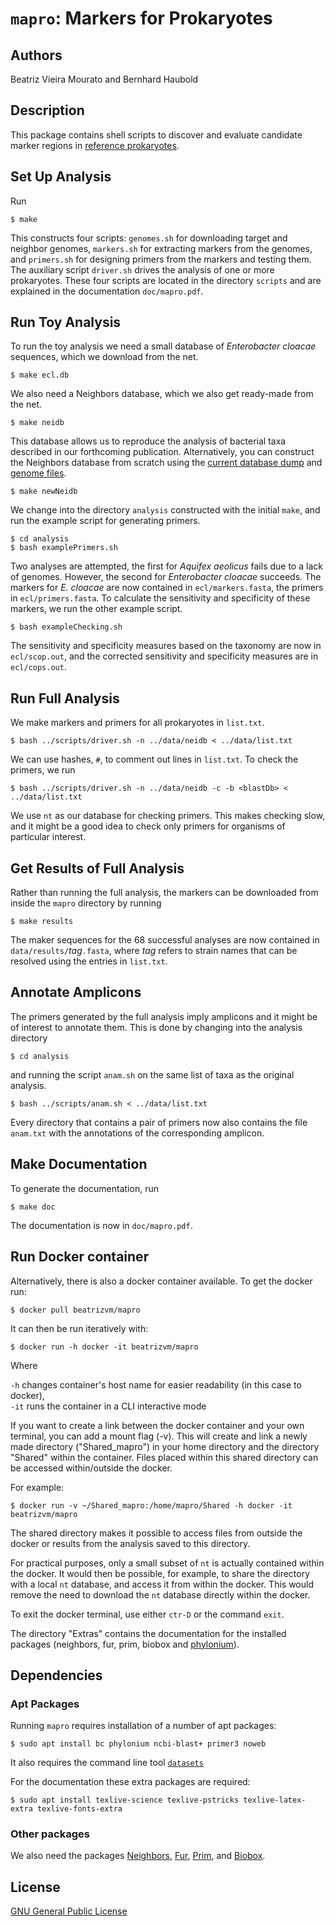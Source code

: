 # `mapro`: Markers for Prokaryotes
## Authors
Beatriz Vieira Mourato and Bernhard Haubold

## Description

This package contains shell scripts to discover and evaluate candidate
marker regions in [reference
prokaryotes](https://https://ftp.ncbi.nlm.nih.gov/genomes/GENOME_REPORTS/prok_reference_genomes.txt).

## Set Up Analysis

Run

`$ make`  

This constructs four scripts: `genomes.sh` for downloading target and
neighbor genomes, `markers.sh` for extracting markers from the
genomes, and `primers.sh` for designing primers from the markers and
testing them. The auxiliary script `driver.sh` drives the analysis of
one or more prokaryotes. These four scripts are located in the
directory `scripts` and are explained in the documentation
`doc/mapro.pdf`.

## Run Toy Analysis
To run the toy analysis we need a small database of *Enterobacter
cloacae* sequences, which we download from the net.

`$ make ecl.db`

We also need a Neighbors database, which we also get ready-made from
the net.

`$ make neidb`

This database allows us to reproduce the analysis of bacterial taxa
described in our forthcoming publication. Alternatively, you can
construct the Neighbors database from scratch using the [current
database
dump](https://ftp.ncbi.nlm.nih.gov/pub/taxonomy/taxdump.tar.gz) and
[genome files](https://ftp.ncbi.nlm.nih.gov/genomes/GENOME_REPORTS).

`$ make newNeidb`

We change into the directory `analysis` constructed with
the initial `make`, and run the example script for
generating primers.

`$ cd analysis`  
`$ bash examplePrimers.sh`

Two analyses are attempted, the first for *Aquifex aeolicus* fails due
to a lack of genomes. However, the second for *Enterobacter cloacae*
succeeds. The markers for *E. cloacae* are now contained in
`ecl/markers.fasta`, the primers in `ecl/primers.fasta`. To calculate
the sensitivity and specificity of these markers, we run the other
example script.

`$ bash exampleChecking.sh`

The sensitivity and specificity measures based on the taxonomy are now
in `ecl/scop.out`, and the corrected sensitivity and specificity
measures are in `ecl/cops.out`.

## Run Full Analysis

We make markers and primers for all prokaryotes in `list.txt`.

`$ bash ../scripts/driver.sh -n ../data/neidb < ../data/list.txt`

We can use hashes, `#`, to comment out lines in `list.txt`. To check
the primers, we run

`$ bash ../scripts/driver.sh -n ../data/neidb -c -b <blastDb> < ../data/list.txt`

We use `nt` as our database for checking primers. This makes checking
slow, and it might be a good idea to check only primers for organisms
of particular interest.

## Get Results of Full Analysis
Rather than running the full analysis, the markers can be downloaded
from inside the `mapro` directory by running

`$ make results`

The maker sequences for the 68 successful analyses are now contained
in `data/results/`*tag*`.fasta`, where *tag* refers to strain names
that can be resolved using the entries in `list.txt`.

## Annotate Amplicons
The primers generated by the full analysis imply amplicons and it
might be of interest to annotate them. This is done by changing into
the analysis directory

`$ cd analysis`

and running the script `anam.sh` on the same list of taxa as the
original analysis.

`$ bash ../scripts/anam.sh < ../data/list.txt`

Every directory that contains a pair of primers now also contains the
file `anam.txt` with the annotations of the corresponding amplicon.

## Make Documentation

To generate the documentation, run

`$ make doc`  

The documentation is now in `doc/mapro.pdf`.

## Run Docker container
Alternatively, there is also a docker container available. To get the
docker run:

`$ docker pull beatrizvm/mapro`

It can then be run iteratively with:

`$ docker run -h docker -it beatrizvm/mapro`

Where

`-h` changes container's host name for easier readability (in this
case to docker),  
`-it` runs the container in a CLI interactive mode

If you want to create a link between the docker container and your own terminal,
you can add a mount flag (-v). This will create and link a newly made directory
("Shared_mapro") in your home directory and the directory "Shared" within the
container. Files placed within this shared directory can be accessed
within/outside the docker.

For example:

 `$ docker run -v ~/Shared_mapro:/home/mapro/Shared -h docker -it beatrizvm/mapro`

The shared directory makes it possible to access files from outside the docker
or results from the analysis saved to this directory. 

For practical purposes, only a small subset of `nt` is actually contained within
the docker. It would then be possible, for example, to share the directory with
a local `nt` database, and access it from within the docker. This would remove
the need to download the `nt` database directly within the docker.

To exit the docker terminal, use either `ctr-D` or the command `exit`.

The directory "Extras" contains the documentation for the installed packages
(neighbors, fur, prim, biobox and
[phylonium](https://github.com/evolbioinf/prim)).

## Dependencies
### Apt Packages

Running `mapro` requires installation of a number of apt packages:

`$ sudo apt install bc phylonium ncbi-blast+ primer3 noweb`

It also requires the command line tool [`datasets`](https://www.ncbi.nlm.nih.gov/datasets/docs/v2/download-and-install/)

For the documentation these extra packages are required:  

`$ sudo apt install texlive-science texlive-pstricks
texlive-latex-extra texlive-fonts-extra`


### Other packages

We also need the packages
[Neighbors](https://github.com/evolbioinf/neighbors),
[Fur](https://github.com/evolbioinf/fur),
[Prim](https://github.com/evolbioinf/prim), and
[Biobox](https://github.com/evolbioinf/biobox).

## License
[GNU General Public License](https://www.gnu.org/licenses/gpl.html)
